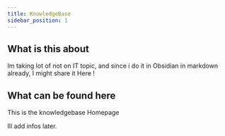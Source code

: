 ```yaml
---
title: KnowledgeBase
sidebar_position: 1
---
```


## What is this about

Im taking lot of not on IT topic, and since i do it in Obsidian in markdown already, I might share it Here ! 

## What can be found here

This is the knowledgebase Homepage

Ill add infos later.

